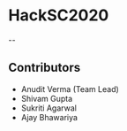 # HackSC2020

--

## Contributors

* Anudit Verma (Team Lead)
* Shivam Gupta
* Sukriti Agarwal
* Ajay Bhawariya
